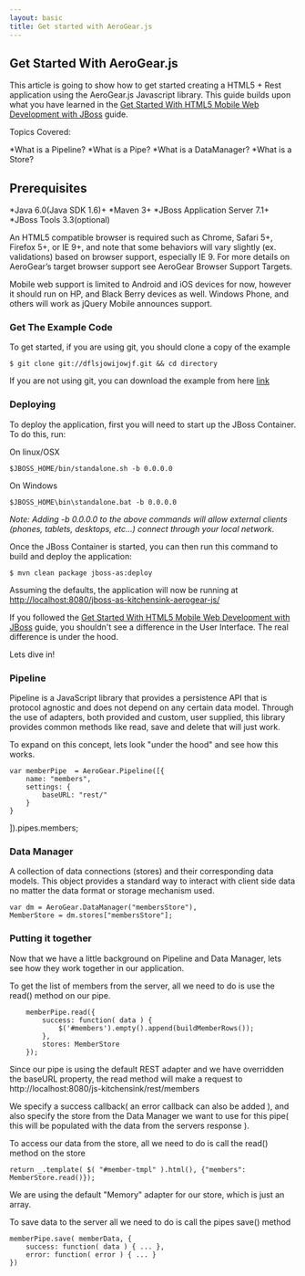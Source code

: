 ```yaml
---
layout: basic
title: Get started with AeroGear.js
---
```



## Get Started With AeroGear.js


This article is going to show how to get started creating a HTML5 + Rest application using the AeroGear.js Javascript library.  This guide builds upon what you have learned in the [Get Started With HTML5 Mobile Web Development with JBoss](../GetStartedHTML5MobileWeb/) guide.

Topics Covered:

*What is a Pipeline?
*What is a Pipe?
*What is a DataManager?
*What is a Store?

## Prerequisites

*Java 6.0(Java SDK 1.6)+
*Maven 3+
*JBoss Application Server 7.1+
*JBoss Tools 3.3(optional)

An HTML5 compatible browser is required such as Chrome, Safari 5+, Firefox 5+, or IE 9+, and note that some behaviors will vary slightly (ex. validations) based on browser support, especially IE 9. For more details on AeroGear’s target browser support see AeroGear Browser Support Targets.

Mobile web support is limited to Android and iOS devices for now, however it should run on HP, and Black Berry devices as well. Windows Phone, and others will work as jQuery Mobile announces support.

### Get The Example Code

To get started, if you are using git, you should clone a copy of the example

    $ git clone git://dflsjowijowjf.git && cd directory

If you are not using git, you can download the example from here [link]()

### Deploying

To deploy the application, first you will need to start up the JBoss Container.  To do this, run:

On linux/OSX

    $JBOSS_HOME/bin/standalone.sh -b 0.0.0.0

On Windows

    $JBOSS_HOME\bin\standalone.bat -b 0.0.0.0

_Note: Adding -b 0.0.0.0 to the above commands will allow external clients (phones, tablets, desktops, etc…) connect through your local network._

Once the JBoss Container is started, you can then run this command to build and deploy the application:

    $ mvn clean package jboss-as:deploy

Assuming the defaults, the application will now be running at [http://localhost:8080/jboss-as-kitchensink-aerogear-js/](http://localhost:8080/jboss-as-kitchensink-aerogear-js/)

If you followed the [Get Started With HTML5 Mobile Web Development with JBoss](../GetStartedHTML5MobileWeb/) guide,  you shouldn't see a difference in the User Interface.  The real difference is under the hood.

Lets dive in!

### Pipeline

Pipeline is a JavaScript library that provides a persistence API that is protocol agnostic and does not depend on any certain data model. Through the use of adapters, both provided and custom, user supplied, this library provides common methods like read, save and delete that will just work.

To expand on this concept, lets look "under the hood" and see how this works.

    var memberPipe  = AeroGear.Pipeline([{
        name: "members",
        settings: {
            baseURL: "rest/"
        }
    }
 ]).pipes.members;



### Data Manager

A collection of data connections (stores) and their corresponding data models. This object provides a standard way to interact with client side data no matter the data format or storage mechanism used.


    var dm = AeroGear.DataManager("membersStore"),
    MemberStore = dm.stores["membersStore"];


### Putting it together

Now that we have a little background on Pipeline and Data Manager, lets see how they work together in our application.

To get the list of members from the server, all we need to do is use the read() method on our pipe.

        memberPipe.read({
            success: function( data ) {
                $('#members').empty().append(buildMemberRows());
            },
            stores: MemberStore
        });

Since our pipe is using the default REST adapter and we have overridden the baseURL property, the read method will make a request to http://localhost:8080/js-kitchensink/rest/members

We specify a success callback( an error callback can also be added ), and also specify the store from the Data Manager we want to use for this pipe( this will be populated with the data from the servers response ).

To access our data from the store, all we need to do is call the read() method on the store

    return _.template( $( "#member-tmpl" ).html(), {"members": MemberStore.read()});

We are using the default "Memory" adapter for our store, which is just an array.

To save data to the server all we need to do is call the pipes save() method

    memberPipe.save( memberData, {
        success: function( data ) { ... },
        error: function( error ) { ... }
    })


